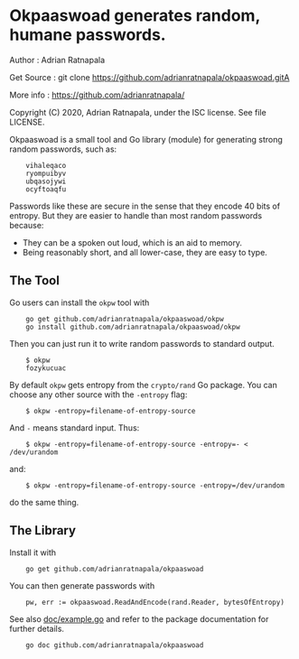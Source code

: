 Okpaaswoad generates random, humane passwords.
==============================================

Author     : Adrian Ratnapala

Get Source : git clone https://github.com/adrianratnapala/okpaaswoad.gitA

More info  : https://github.com/adrianratnapala/

Copyright (C) 2020, Adrian Ratnapala, under the ISC license. See file LICENSE.


Okpaaswoad is a small tool and Go library (module) for generating strong
random passwords, such as:

        vihaleqaco
        ryompuibyv
        ubqasojywi
        ocyftoaqfu

Passwords like these are secure in the sense that they encode 40 bits of
entropy.  But they are easier to handle than most random passwords because:

* They can be a spoken out loud, which is an aid to memory.
* Being reasonably short, and all lower-case, they are easy to type.

The Tool
--------

Go users can install the `okpw` tool with

        go get github.com/adrianratnapala/okpaaswoad/okpw
        go install github.com/adrianratnapala/okpaaswoad/okpw

Then you can just run it to write random passwords to standard output.

        $ okpw
        fozykucuac

By default `okpw` gets entropy from the `crypto/rand` Go package. You can
choose any other source with the `-entropy` flag:

        $ okpw -entropy=filename-of-entropy-source

And `-` means standard input.  Thus:

        $ okpw -entropy=filename-of-entropy-source -entropy=- < /dev/urandom

and:

        $ okpw -entropy=filename-of-entropy-source -entropy=/dev/urandom

do the same thing.

The Library
------------

Install it with

        go get github.com/adrianratnapala/okpaaswoad

You can then generate passwords with

        pw, err := okpaaswoad.ReadAndEncode(rand.Reader, bytesOfEntropy)

See also [doc/example.go](doc/example.go) and refer to the package
documentation for further details.

        go doc github.com/adrianratnapala/okpaaswoad
